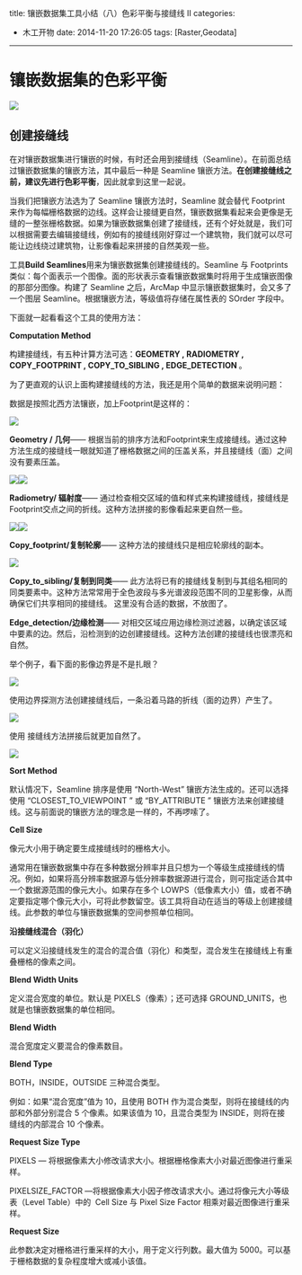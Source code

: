 title: 镶嵌数据集工具小结（八）色彩平衡与接缝线 Ⅱ
categories:
  - 木工开物
date: 2014-11-20 17:26:05
tags: [Raster,Geodata]
---

# 镶嵌数据集的色彩平衡

![](http://img.blog.csdn.net/20141111154935774)



## 创建接缝线

在对镶嵌数据集进行镶嵌的时候，有时还会用到接缝线（Seamline）。在前面总结过镶嵌数据集的镶嵌方法，其中最后一种是 Seamline 镶嵌方法。**在创建接缝线之前，建议先进行色彩平衡**，因此就拿到这里一起说。

当我们把镶嵌方法选为了 Seamline 镶嵌方法时，Seamline 就会替代 Footprint 来作为每幅栅格数据的边线。这样会让接缝更自然，镶嵌数据集看起来会更像是无缝的一整张栅格数据。如果为镶嵌数据集创建了接缝线，还有个好处就是，我们可以根据需要去编辑接缝线，例如有的接缝线刚好穿过一个建筑物，我们就可以尽可能让边线绕过建筑物，让影像看起来拼接的自然美观一些。

工具**Build Seamlines**用来为镶嵌数据集创建接缝线的。Seamline 与 Footprints 类似：每个面表示一个图像。面的形状表示查看镶嵌数据集时将用于生成镶嵌图像的那部分图像。构建了 Seamline 之后，ArcMap 中显示镶嵌数据集时，会又多了一个图层 Seamline。根据镶嵌方法，等级值将存储在属性表的 SOrder 字段中。

下面就一起看看这个工具的使用方法：

**Computation Method**

构建接缝线，有五种计算方法可选：**GEOMETRY ,&nbsp;RADIOMETRY , COPY_FOOTPRINT ,&nbsp;COPY_TO_SIBLING ,&nbsp;EDGE_DETECTION&nbsp;**。

为了更直观的认识上面构建接缝线的方法，我还是用个简单的数据来说明问题：

数据是按照北西方法镶嵌，加上Footprint是这样的：

![](http://img.blog.csdn.net/20141118140650312?watermark/2/text/aHR0cDovL2Jsb2cuY3Nkbi5uZXQva2lraXRhTW9vbg==/font/5a6L5L2T/fontsize/400/fill/I0JBQkFCMA==/dissolve/70/gravity/Center)


**Geometry / 几何**—— 根据当前的排序方法和Footprint来生成接缝线。通过这种方法生成的接缝线一眼就知道了栅格数据之间的压盖关系，并且接缝线（面）之间没有要素压盖。

![](http://img.blog.csdn.net/20141118141019296?watermark/2/text/aHR0cDovL2Jsb2cuY3Nkbi5uZXQva2lraXRhTW9vbg==/font/5a6L5L2T/fontsize/400/fill/I0JBQkFCMA==/dissolve/70/gravity/Center)![](http://img.blog.csdn.net/20141118170155647?watermark/2/text/aHR0cDovL2Jsb2cuY3Nkbi5uZXQva2lraXRhTW9vbg==/font/5a6L5L2T/fontsize/400/fill/I0JBQkFCMA==/dissolve/70/gravity/Center)


**Radiometry/ 辐射度**—— 通过检查相交区域的值和样式来构建接缝线，接缝线是Footprint交点之间的折线。这种方法拼接的影像看起来更自然一些。

![](http://img.blog.csdn.net/20141118143818488?watermark/2/text/aHR0cDovL2Jsb2cuY3Nkbi5uZXQva2lraXRhTW9vbg==/font/5a6L5L2T/fontsize/400/fill/I0JBQkFCMA==/dissolve/70/gravity/Center)![](http://img.blog.csdn.net/20141118170036695?watermark/2/text/aHR0cDovL2Jsb2cuY3Nkbi5uZXQva2lraXRhTW9vbg==/font/5a6L5L2T/fontsize/400/fill/I0JBQkFCMA==/dissolve/70/gravity/Center)



**Copy_footprint/复制轮廓**—— 这种方法的接缝线只是相应轮廓线的副本。

![](http://img.blog.csdn.net/20141118145314046?watermark/2/text/aHR0cDovL2Jsb2cuY3Nkbi5uZXQva2lraXRhTW9vbg==/font/5a6L5L2T/fontsize/400/fill/I0JBQkFCMA==/dissolve/70/gravity/Center)



**Copy_to_sibling/复制到同类**—— 此方法将已有的接缝线复制到与其组名相同的同类要素中。这种方法常常用于全色波段与多光谱波段范围不同的卫星影像，从而确保它们共享相同的接缝线。&nbsp;这里没有合适的数据，不放图了。



**Edge_detection/边缘检测**—— 对相交区域应用边缘检测过滤器，以确定该区域中要素的边。然后，沿检测到的边创建接缝线。这种方法创建的接缝线也很漂亮和自然。

举个例子，看下面的影像边界是不是扎眼？

![](http://img.blog.csdn.net/20141118171347882?watermark/2/text/aHR0cDovL2Jsb2cuY3Nkbi5uZXQva2lraXRhTW9vbg==/font/5a6L5L2T/fontsize/400/fill/I0JBQkFCMA==/dissolve/70/gravity/Center)

使用边界探测方法创建接缝线后，一条沿着马路的折线（面的边界）产生了。

![](http://img.blog.csdn.net/20141118173513203?watermark/2/text/aHR0cDovL2Jsb2cuY3Nkbi5uZXQva2lraXRhTW9vbg==/font/5a6L5L2T/fontsize/400/fill/I0JBQkFCMA==/dissolve/70/gravity/Center)

使用 接缝线方法拼接后就更加自然了。

![](http://img.blog.csdn.net/20141118173655828?watermark/2/text/aHR0cDovL2Jsb2cuY3Nkbi5uZXQva2lraXRhTW9vbg==/font/5a6L5L2T/fontsize/400/fill/I0JBQkFCMA==/dissolve/70/gravity/Center)

**Sort Method**

默认情况下，Seamline 排序是使用 “North-West” 镶嵌方法生成的。还可以选择使用 “CLOSEST_TO_VIEWPOINT&nbsp;” 或 “BY_ATTRIBUTE&nbsp;” 镶嵌方法来创建接缝线。这与前面说的镶嵌方法的理念是一样的，不再啰嗦了。

**Cell Size**

像元大小用于确定要生成接缝线时的栅格大小。

通常用在镶嵌数据集中存在多种数据分辨率并且只想为一个等级生成接缝线的情况。例如，如果将高分辨率数据源与低分辨率数据源进行混合，则可指定适合其中一个数据源范围的像元大小。如果存在多个 LOWPS（低像素大小）值，或者不确定要指定哪个像元大小，可将此参数留空。该工具将自动在适当的等级上创建接缝线。此参数的单位与镶嵌数据集的空间参照单位相同。

**沿接缝线混合（羽化）**

可以定义沿接缝线发生的混合的混合值（羽化）和类型，混合发生在接缝线上有重叠栅格的像素之间。

**Blend Width Units**

定义混合宽度的单位。默认是 PIXELS（像素）；还可选择 GROUND_UNITS，也就是也镶嵌数据集的单位相同。

**Blend Width**

混合宽度定义要混合的像素数目。

**Blend Type**

BOTH，INSIDE，OUTSIDE 三种混合类型。

例如：如果“混合宽度”值为 10，且使用 BOTH 作为混合类型，则将在接缝线的内部和外部分别混合 5 个像素。如果该值为 10，且混合类型为 INSIDE，则将在接缝线的内部混合 10 个像素。

**Request Size Type**

PIXELS — 将根据像素大小修改请求大小。根据栅格像素大小对最近图像进行重采样。

PIXELSIZE_FACTOR —将根据像素大小因子修改请求大小。通过将像元大小等级表（Level Table）中的 &nbsp;Cell Size 与 Pixel Size Factor 相乘对最近图像进行重采样。

**Request Size**

此参数决定对栅格进行重采样的大小，用于定义行列数。最大值为 5000。可以基于栅格数据的复杂程度增大或减小该值。